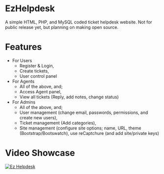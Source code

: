 # EzHelpdesk
A simple HTML, PHP, and MySQL coded ticket helpdesk website. Not for public release yet, but planning on making open source.
# Features
- For Users
  - Register & Login,
  - Create tickets,
  - User control panel
- For Agents
  - All of the above, and;
  - Access Agent panel,
  - View all tickets (Reply, add notes, change status)
- For Admins
  - All of the above, and;
  - User management (change email, passwords, permissions, and create new users),
  - Ticket management (Add categories),
  - Site management (configure site options; name, URL, theme (Bootstrap/Bootswatch), use reCaptchure (and add site/private keys)
# Video Showcase
[![Ez Helpdesk](https://img.youtube.com/vi/iaHJLhqiBzI/maxresdefault.jpg)](https://www.youtube.com/watch?v=iaHJLhqiBzI)
